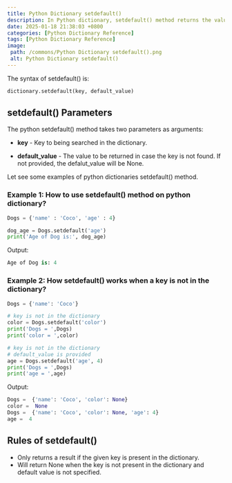 ```yaml
---
title: Python Dictionary setdefault()
description: In Python dictionary, setdefault() method returns the value of the given key, if the key is present in the dictionary and if not present it will inserts a key with a value to the dictionary.
date: 2025-01-18 21:38:03 +0800
categories: [Python Dictionary Reference]
tags: [Python Dictionary Reference]
image:
 path: /commons/Python Dictionary setdefault().png
 alt: Python Dictionary setdefault()
---
```


The syntax of setdefault() is:

```python
dictionary.setdefault(key, default_value)
```

## setdefault() Parameters

The python setdefault() method takes two parameters as arguments:

* **key** \- Key to being searched in the dictionary.  
<script type="text/javascript">
	atOptions = {
		'key' : 'f934c5057f4cfe34762901514605d248',
		'format' : 'iframe',
		'height' : 180,
		'width' : 800,
		'params' : {}
	};
</script>
<script type="text/javascript" src="//www.highperformanceformat.com/f934c5057f4cfe34762901514605d248/invoke.js"></script>
* **default\_value** \- The value to be returned in case the key is not found. If not provided, the defalut\_value will be None.

Let see some examples of python dictionaries setdefault() method.

### Example 1: How to use setdefault() method on python dictionary?

```python
Dogs = {'name' : 'Coco', 'age' : 4}

dog_age = Dogs.setdefault('age')
print('Age of Dog is:', dog_age)

```

Output:

```python
Age of Dog is: 4

```

### Example 2: How setdefault() works when a key is not in the dictionary?

```python
Dogs = {'name': 'Coco'}

# key is not in the dictionary
color = Dogs.setdefault('color')
print('Dogs = ',Dogs)
print('color = ',color)

# key is not in the dictionary
# default_value is provided
age = Dogs.setdefault('age', 4)
print('Dogs = ',Dogs)
print('age = ',age)

```

<script type="text/javascript">
	atOptions = {
		'key' : 'f934c5057f4cfe34762901514605d248',
		'format' : 'iframe',
		'height' : 180,
		'width' : 800,
		'params' : {}
	};
</script>
<script type="text/javascript" src="//www.highperformanceformat.com/f934c5057f4cfe34762901514605d248/invoke.js"></script>
Output:

```python
Dogs =  {'name': 'Coco', 'color': None}
color =  None
Dogs =  {'name': 'Coco', 'color': None, 'age': 4}
age =  4

```

## Rules of setdefault() 

<script type="text/javascript">
	atOptions = {
		'key' : 'f934c5057f4cfe34762901514605d248',
		'format' : 'iframe',
		'height' : 180,
		'width' : 800,
		'params' : {}
	};
</script>
<script type="text/javascript" src="//www.highperformanceformat.com/f934c5057f4cfe34762901514605d248/invoke.js"></script>
* Only returns a result if the given key is present in the dictionary.  
* Will return None when the key is not present in the dictionary and default value is not specified.